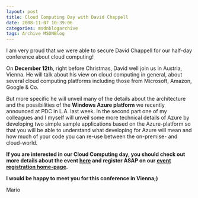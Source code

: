 ```yaml
---
layout: post
title: Cloud Computing Day with David Chappell
date: 2008-11-07 10:39:06
categories: msdnblogarchive
tags: Archive MSDNBlog
---
```


I am very proud that we were able to secure David Chappell for our half-day conference about cloud computing!

 On **December 12th**, right before Christmas, David well join us in Austria, Vienna. He will talk about his view on cloud computing in general, about several cloud computing platforms including those from Microsoft, Amazon, Google & Co.

 But more specific he will unveil many of the details about the architecture and the possibilities of the **Windows Azure platform** we recently announced at PDC in L.A. last week. In the second part one of my colleagues and I myself will unveil some more technical details of Azure by developing two simple sample applications based on the Azure-platform so that you will be able to understand what developing for Azure will mean and how much of your code you can re-use between the on-premise- and cloud-world.

 **If you are interested in our Cloud Computing day, you should check out more details about the event [here](http://blogs.msdn.com/msdnat/archive/2008/11/07/cloud-computing-day-mit-david-chappell-12-dezember-2008.aspx) and register ASAP on our [event registration home-page](http://msevents.microsoft.com/CUI/EventDetail.aspx?EventID=1032394772&Culture=de-AT).**

 **I would be happy to meet you for this conference in Vienna;)**

 Mario


